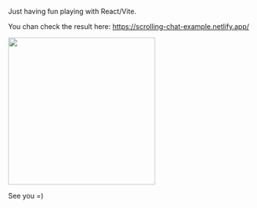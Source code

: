 Just having fun playing with React/Vite.

You chan check the result here:
https://scrolling-chat-example.netlify.app/

<img src=https://github.com/wilsonneto-dev/React_PoC_ChatScrollingToTheLastMessage/assets/20674439/9da1a2e1-4699-4c7d-b536-265bb2d4e291 width=300 />

See you =)
